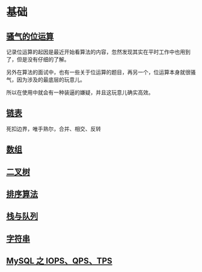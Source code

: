 # 基础

## [骚气的位运算](01.md)

记录位运算的起因是最近开始看算法的内容，忽然发现其实在平时工作中也用到了，但是没有仔细的了解。

另外在算法的面试中，也有一些关于位运算的题目，再另一个，位运算本身就很骚气，因为涉及的最底层的玩意儿。

所以在使用中就会有一种装逼的嫌疑，并且这玩意儿确实高效。

## [链表](./02.md)

死扣边界，唯手熟尔，合并、相交、反转

## [数组](./03.md)

## [二叉树](./04.md)

## [排序算法](./05.md)

## [栈与队列](./06.md)

## [字符串](./07.md)

## [MySQL 之 IOPS、QPS、TPS](../interview/01.md)
